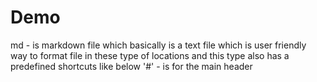 # Demo

md - is markdown file which basically is a text file which is user friendly way to format file in these type of locations
and this type also has a predefined shortcuts like below
'#' - is for the main header 
